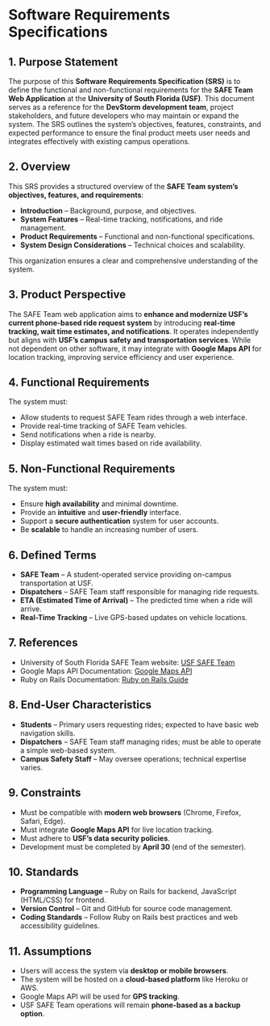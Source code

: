# Software Requirements Specifications
## 1. Purpose Statement  

The purpose of this **Software Requirements Specification (SRS)** is to define the functional and non-functional requirements for the **SAFE Team Web Application** at the **University of South Florida (USF)**. This document serves as a reference for the **DevStorm development team**, project stakeholders, and future developers who may maintain or expand the system. The SRS outlines the system’s objectives, features, constraints, and expected performance to ensure the final product meets user needs and integrates effectively with existing campus operations.  

## 2. Overview  

This SRS provides a structured overview of the **SAFE Team system’s objectives, features, and requirements**:  
- **Introduction** – Background, purpose, and objectives.  
- **System Features** – Real-time tracking, notifications, and ride management.  
- **Product Requirements** – Functional and non-functional specifications.  
- **System Design Considerations** – Technical choices and scalability.  

This organization ensures a clear and comprehensive understanding of the system.  

## 3. Product Perspective  

The SAFE Team web application aims to **enhance and modernize USF’s current phone-based ride request system** by introducing **real-time tracking, wait time estimates, and notifications**. It operates independently but aligns with **USF’s campus safety and transportation services**. While not dependent on other software, it may integrate with **Google Maps API** for location tracking, improving service efficiency and user experience.  

## 4. Functional Requirements  

The system must:  
- Allow students to request SAFE Team rides through a web interface.  
- Provide real-time tracking of SAFE Team vehicles.  
- Send notifications when a ride is nearby.  
- Display estimated wait times based on ride availability.  

## 5. Non-Functional Requirements  

The system must:  
- Ensure **high availability** and minimal downtime.  
- Provide an **intuitive** and **user-friendly** interface.  
- Support a **secure authentication** system for user accounts.  
- Be **scalable** to handle an increasing number of users.  

## 6. Defined Terms  

- **SAFE Team** – A student-operated service providing on-campus transportation at USF.  
- **Dispatchers** – SAFE Team staff responsible for managing ride requests.  
- **ETA (Estimated Time of Arrival)** – The predicted time when a ride will arrive.  
- **Real-Time Tracking** – Live GPS-based updates on vehicle locations.  

## 7. References  

- University of South Florida SAFE Team website: [USF SAFE Team](https://www.usf.edu/student-affairs/student-government/tampa-sg/tampa-safeteam/index.aspx)  
- Google Maps API Documentation: [Google Maps API](https://developers.google.com/maps/documentation)  
- Ruby on Rails Documentation: [Ruby on Rails Guide](https://guides.rubyonrails.org/)  

## 8. End-User Characteristics  

- **Students** – Primary users requesting rides; expected to have basic web navigation skills.  
- **Dispatchers** – SAFE Team staff managing rides; must be able to operate a simple web-based system.  
- **Campus Safety Staff** – May oversee operations; technical expertise varies.  

## 9. Constraints  

- Must be compatible with **modern web browsers** (Chrome, Firefox, Safari, Edge).  
- Must integrate **Google Maps API** for live location tracking.  
- Must adhere to **USF’s data security policies**.  
- Development must be completed by **April 30** (end of the semester).  

## 10. Standards  

- **Programming Language** – Ruby on Rails for backend, JavaScript (HTML/CSS) for frontend.  
- **Version Control** – Git and GitHub for source code management.  
- **Coding Standards** – Follow Ruby on Rails best practices and web accessibility guidelines.  

## 11. Assumptions  

- Users will access the system via **desktop or mobile browsers**.  
- The system will be hosted on a **cloud-based platform** like Heroku or AWS.  
- Google Maps API will be used for **GPS tracking**.  
- USF SAFE Team operations will remain **phone-based as a backup option**.  
